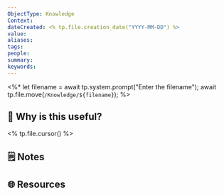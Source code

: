 ```yaml
---
ObjectType: Knowledge
Context: 
dateCreated: <% tp.file.creation_date("YYYY-MM-DD") %>
value: 
aliases: 
tags: 
people: 
summary: 
keywords:
---
```

<%*
let filename = await tp.system.prompt("Enter the filename");
await tp.file.move(`/Knowledge/${filename}`);
%>
## 🌟 Why is this useful?
<% tp.file.cursor() %>

## 🗒️ Notes


## 🌐 Resources







